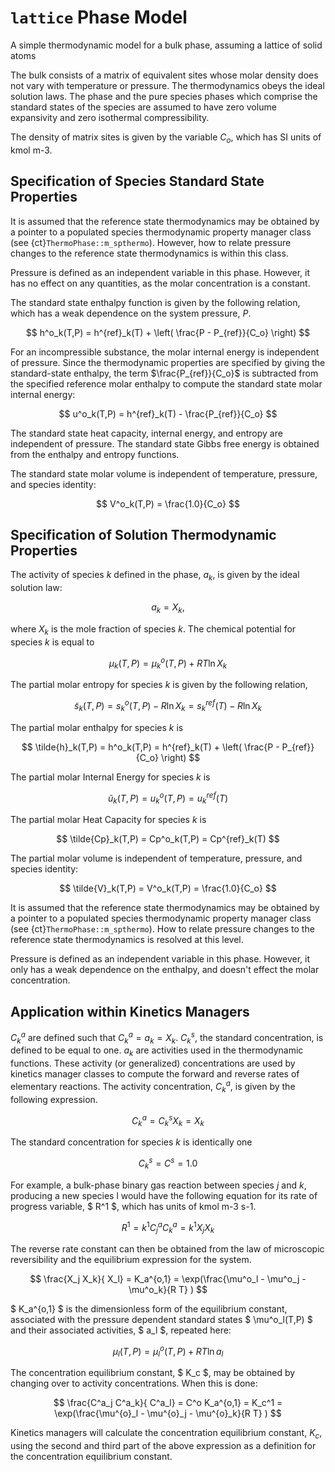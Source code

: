 # `lattice` Phase Model

A simple thermodynamic model for a bulk phase, assuming a lattice of solid
atoms

The bulk consists of a matrix of equivalent sites whose molar density does not vary with
temperature or pressure. The thermodynamics obeys the ideal solution laws. The phase and
the pure species phases which comprise the standard states of the species are assumed to
have zero volume expansivity and zero isothermal compressibility.

The density of matrix sites is given by the variable $C_o$, which has SI units of kmol
m-3.

## Specification of Species Standard State Properties

It is assumed that the reference state thermodynamics may be obtained by a pointer to a
populated species thermodynamic property manager class (see
{ct}`ThermoPhase::m_spthermo`). However, how to relate pressure changes to the reference
state thermodynamics is within this class.

Pressure is defined as an independent variable in this phase. However, it has no effect
on any quantities, as the molar concentration is a constant.

The standard state enthalpy function is given by the following relation, which has a
weak dependence on the system pressure, $P$.

$$
     h^o_k(T,P) = h^{ref}_k(T) +  \left( \frac{P - P_{ref}}{C_o} \right)
$$

For an incompressible substance, the molar internal energy is independent of pressure.
Since the thermodynamic properties are specified by giving the standard-state enthalpy,
the term $\frac{P_{ref}}{C_o}$ is subtracted from the specified reference molar enthalpy
to compute the standard state molar internal energy:

$$
     u^o_k(T,P) = h^{ref}_k(T) - \frac{P_{ref}}{C_o}
$$

The standard state heat capacity, internal energy, and entropy are independent of
pressure. The standard state Gibbs free energy is obtained from the enthalpy and entropy
functions.

The standard state molar volume is independent of temperature, pressure, and species
identity:

$$
     V^o_k(T,P) = \frac{1.0}{C_o}
$$

## Specification of Solution Thermodynamic Properties

The activity of species $k$ defined in the phase, $a_k$, is given by the ideal solution
law:

$$
     a_k = X_k ,
$$

where $X_k$ is the mole fraction of species $k$. The chemical potential for species
$k$ is equal to

$$
     \mu_k(T,P) = \mu^o_k(T, P) + R T \ln X_k
$$

The partial molar entropy for species *k* is given by the following relation,

$$
     \tilde{s}_k(T,P) = s^o_k(T,P) - R \ln X_k = s^{ref}_k(T) - R \ln X_k
$$

The partial molar enthalpy for species *k* is

$$
     \tilde{h}_k(T,P) = h^o_k(T,P) = h^{ref}_k(T) + \left( \frac{P - P_{ref}}{C_o} \right)
$$

The partial molar Internal Energy for species *k* is

$$
     \tilde{u}_k(T,P) = u^o_k(T,P) = u^{ref}_k(T)
$$

The partial molar Heat Capacity for species *k* is

$$
     \tilde{Cp}_k(T,P) = Cp^o_k(T,P) = Cp^{ref}_k(T)
$$

The partial molar volume is independent of temperature, pressure, and species
identity:

$$
     \tilde{V}_k(T,P) =  V^o_k(T,P) = \frac{1.0}{C_o}
$$

It is assumed that the reference state thermodynamics may be obtained by a
pointer to a populated species thermodynamic property manager class (see
{ct}`ThermoPhase::m_spthermo`). How to relate pressure changes to the reference
state thermodynamics is resolved at this level.

Pressure is defined as an independent variable in this phase. However, it
only has a weak dependence on the enthalpy, and doesn't effect the molar
concentration.

## Application within Kinetics Managers

$C^a_k$ are defined such that $C^a_k = a_k = X_k$. $C^s_k$, the standard concentration,
is defined to be equal to one. $a_k$ are activities used in the thermodynamic functions.
These activity (or generalized) concentrations are used by kinetics manager classes to
compute the forward and reverse rates of elementary reactions. The activity
concentration, $C^a_k$, is given by the following expression.

$$
     C^a_k = C^s_k  X_k  =  X_k
$$

The standard concentration for species *k* is identically one

$$
    C^s_k =  C^s = 1.0
$$

For example, a bulk-phase binary gas reaction between species $j$ and $k$,
producing a new species l would have the following equation for its rate of
progress variable, $ R^1 $, which has units of kmol m-3 s-1.

$$
   R^1 = k^1 C_j^a C_k^a =  k^1  X_j X_k
$$

The reverse rate constant can then be obtained from the law of microscopic
reversibility and the equilibrium expression for the system.

$$
    \frac{X_j X_k}{ X_l} = K_a^{o,1} = \exp(\frac{\mu^o_l - \mu^o_j - \mu^o_k}{R T} )
$$

$  K_a^{o,1} $ is the dimensionless form of the equilibrium constant,
associated with the pressure dependent standard states $ \mu^o_l(T,P) $
and their associated activities,
$ a_l $, repeated here:

$$
     \mu_l(T,P) = \mu^o_l(T, P) + R T \ln a_l
$$

The concentration equilibrium constant, $ K_c $, may be obtained by
changing over to activity concentrations. When this is done:

$$
    \frac{C^a_j C^a_k}{ C^a_l} = C^o K_a^{o,1} = K_c^1 =
        \exp(\frac{\mu^{o}_l - \mu^{o}_j - \mu^{o}_k}{R T} )
$$

Kinetics managers will calculate the concentration equilibrium constant, $K_c$, using
the second and third part of the above expression as a definition for the concentration
equilibrium constant.
